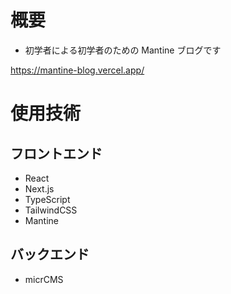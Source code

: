 # 概要

- 初学者による初学者のための Mantine ブログです

https://mantine-blog.vercel.app/

# 使用技術

## フロントエンド

- React
- Next.js
- TypeScript
- TailwindCSS
- Mantine

## バックエンド

- micrCMS
